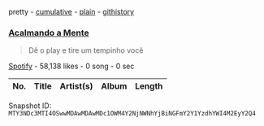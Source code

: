 pretty - [cumulative](/playlists/cumulative/37i9dQZF1DXb8X0x7JMkJi.md) - [plain](/playlists/plain/37i9dQZF1DXb8X0x7JMkJi) - [githistory](https://github.githistory.xyz/mackorone/spotify-playlist-archive/blob/main/playlists/plain/37i9dQZF1DXb8X0x7JMkJi)

### [Acalmando a Mente](https://open.spotify.com/playlist/37i9dQZF1DXb8X0x7JMkJi)

> Dê o play e tire um tempinho você

[Spotify](https://open.spotify.com/user/spotify) - 58,138 likes - 0 song - 0 sec

| No. | Title | Artist(s) | Album | Length |
|---|---|---|---|---|

Snapshot ID: `MTY3NDc3MTI4OSwwMDAwMDAwMDc1OWM4Y2NjNWNhYjBiNGFmY2Y1YzdhYWI4M2EyY2Q4`
